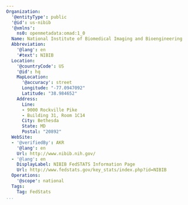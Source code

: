 ```yaml
---
Organization:
  '@entityType': public
  '@id': us-nibib
  '@xmlns':
    ns0: openmetadata:omad:1_0
  Name: National Institute of Biomedical Imaging and Bioengineering
  Abbreviation:
    '@lang': en
    '#text': NIBIB
  Location:
    '@countryCode': US
    '@id': hq
    MapLocation:
      '@accuracy': street
      Longitude: "-77.0947092"
      Latitude: "38.984652"
    Address:
      Line:
      - 9000 Rockville Pike
      - Building 31, Room 1C14
      City: Bethesda
      State: MD
      Postal: "20892"
  WebSite:
  - '@verifiedBy': AKR
    '@lang': en
    Url: http://www.nibib.nih.gov/
  - '@lang': en
    DisplayLabel: NIBIB FedSTATS Information Page
    Url: http://www.fedstats.gov/key_stats/index.php?id=NIBIB
  Operations:
    '@scope': national
  Tags:
    Tag: FedStats
...
```

